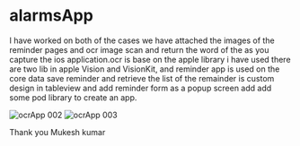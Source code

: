 # alarmsApp
I have worked on both of the cases we have attached the images of the reminder pages and ocr image scan and return the word of the as you capture the ios application.ocr is base on the apple library i have used there are two lib in apple Vision and VisionKit,
and reminder app is used on the core data save reminder and retrieve the list of the remainder is custom design in tableview and add reminder form as a popup screen add add some pod library to create an app.



![ocrApp 002](https://user-images.githubusercontent.com/51777681/131120861-c40214c2-d7ab-4ce1-ad0b-57b5af300684.jpeg)
![ocrApp 003](https://user-images.githubusercontent.com/51777681/131120872-f9b9f5c8-3ee5-4176-b173-af6e544cce3c.jpeg)






Thank you 
Mukesh kumar

